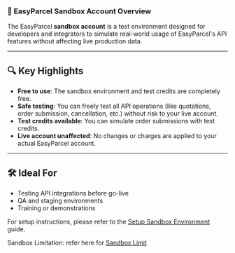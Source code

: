 ### 🧪 EasyParcel Sandbox Account Overview

The EasyParcel **sandbox account** is a test environment designed for developers and integrators to simulate real-world usage of EasyParcel's API features without affecting live production data.

---

## 🔍 Key Highlights

* **Free to use**: The sandbox environment and test credits are completely free.
* **Safe testing**: You can freely test all API operations (like quotations, order submission, cancellation, etc.) without risk to your live account.
* **Test credits available**: You can simulate order submissions with test credits.
* **Live account unaffected**: No changes or charges are applied to your actual EasyParcel account.

---

## 🛠️ Ideal For

* Testing API integrations before go-live
* QA and staging environments
* Training or demonstrations

For setup instructions, please refer to the [Setup Sandbox Environment](1.Setup%20Demo%20Account.md) guide.

Sandbox Limitation:
refer here for [Sandbox Limit](3.sandbox%20limitations.md) 
